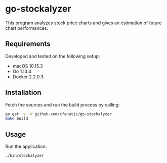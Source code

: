 # go-stockalyzer

This program analyzes stock price charts and gives an estimation of future chart performances.

## Requirements

Developed and tested on the following setup:

- macOS 10.15.3
- Go 1.13.4
- Docker 2.2.0.3

## Installation

Fetch the sources and run the build process by calling:

```bash
go get -v -d github.com/cfanatic/go-stockalyzer
make build
```

## Usage

Run the application:

```bash
./bin/stockalyzer
```
